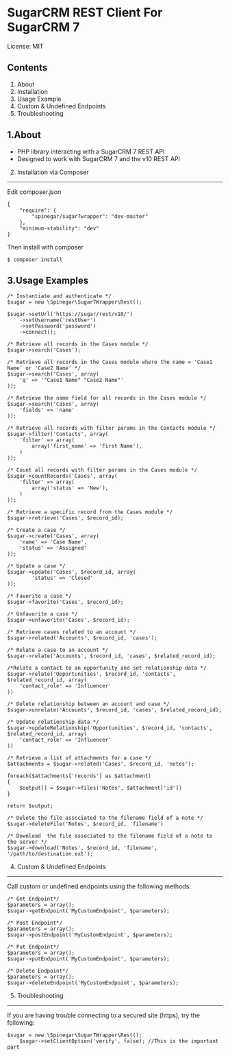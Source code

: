 SugarCRM REST Client For SugarCRM 7
=================================================

License: MIT


Contents
--------
1. About
2. Installation
3. Usage Example
4. Custom & Undefined Endpoints
5. Troubleshooting


1.About
-------
- PHP library interacting with a SugarCRM 7 REST API
- Designed to work with SugarCRM 7 and the v10 REST API

2. Installation via Composer
----------------------------
Edit composer.json

	{
		"require": {
			"spinegar/sugar7wrapper": "dev-master"
		},
		"minimum-stability": "dev"
	}

Then install with composer

	$ composer install



3.Usage Examples
---------------

	/* Instantiate and authenticate */
	$sugar = new \Spinegar\Sugar7Wrapper\Rest();

	$sugar->setUrl('https://sugar/rest/v10/')
		->setUsername('restUser')
		->setPassword('password')
		->connect();

	/* Retrieve all records in the Cases module */
	$sugar->search('Cases');

	/* Retrieve all records in the Cases module where the name = 'Case1 Name' or 'Case2 Name' */
	$sugar->search('Cases', array(
		'q' => '"Case1 Name" "Case2 Name"'
	)); 

	/* Retrieve the name field for all records in the Cases module */
	$sugar->search('Cases', array(
		'fields' => 'name'
	)); 
	
	/* Retrieve all records with filter params in the Contacts module */
	$sugar->filter('Contacts', array(
	    'filter' => array(
	        array('first_name' => 'First Name'),
	    )
	));

	/* Count all records with filter params in the Cases module */
	$sugar->countRecords('Cases', array(
	    'filter' => array(
	        array('status' => 'New'),
	    )
	));

	/* Retrieve a specific record from the Cases module */
	$sugar->retrieve('Cases', $record_id);

	/* Create a case */
	$sugar->create('Cases', array(
		'name' => 'Case Name',
		'status' => 'Assigned'
	));

	/* Update a case */
	$sugar->update('Cases', $record_id, array(
	    	'status' => 'Closed'
	));

	/* Favorite a case */
	$sugar->favorite('Cases', $record_id);

	/* Unfavorite a case */
	$sugar->unfavorite('Cases', $record_id);

	/* Retrieve cases related to an account */
	$sugar->related('Accounts', $record_id, 'cases');

	/* Relate a case to an account */
	$sugar->relate('Accounts', $record_id, 'cases', $related_record_id);

	/*Relate a contact to an opportunity and set relationship data */
	$sugar->relate('Opportunities', $record_id, 'contacts', $related_record_id, array(
		'contact_role' => 'Influencer'
	))

	/* Delete relationship between an account and case */
	$sugar->unrelate('Accounts', $record_id, 'cases', $related_record_id);

	/* Update relationship data */
	$sugar->updateRelationship('Opportunities', $record_id, 'contacts', $related_record_id, array(
		'contact_role' => 'Influencer'
	))

	/* Retrieve a list of attachments for a case */
	$attachments = $sugar->related('Cases', $record_id, 'notes');

	foreach($attachments['records'] as $attachment)
	{
		$output[] = $sugar->files('Notes', $attachment['id'])
	}

	return $output;

	/* Delete the file associated to the filename field of a note */
	$sugar->deleteFile('Notes', $record_id, 'filename')

	/* Download  the file associated to the filename field of a note to the server */
	$sugar->download('Notes', $record_id, 'filename', '/path/to/destination.ext');



4. Custom & Undefined Endpoints
----------------------------
Call custom or undefined endpoints using the following methods.

	/* Get Endpoint*/
	$parameters = array();
	$sugar->getEndpoint('MyCustomEndpoint', $parameters);

	/* Post Endpoint*/
	$parameters = array();
	$sugar->postEndpoint('MyCustomEndpoint', $parameters);

	/* Put Endpoint*/
	$parameters = array();
	$sugar->putEndpoint('MyCustomEndpoint', $parameters);

	/* Delete Endpoint*/
	$parameters = array();
	$sugar->deleteEndpoint('MyCustomEndpoint', $parameters);



5. Troubleshooting
----------------------------
If you are having trouble connecting to a secured site (https), try the following:

	$sugar = new \Spinegar\Sugar7Wrapper\Rest();
        $sugar->setClientOption('verify', false); //This is the important part

